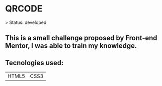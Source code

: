 <h1>QRCODE</h1>
> Status: developed

## This is a small challenge proposed by Front-end Mentor, I was able to train my knowledge.

## Tecnologies used:
<table>
 <tr>
  <td>HTML5</td>
  <td>CSS3</td>
 </tr>
</table>
